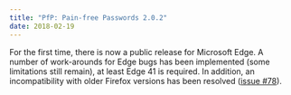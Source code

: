 ```yaml
---
title: "PfP: Pain-free Passwords 2.0.2"
date: 2018-02-19
---
```


For the first time, there is now a public release for Microsoft Edge. A number of work-arounds for Edge bugs has been implemented (some limitations still remain), at least Edge 41 is required. In addition, an incompatibility with older Firefox versions has been resolved ([issue #78](https://github.com/palant/pfp/issues/78)).
